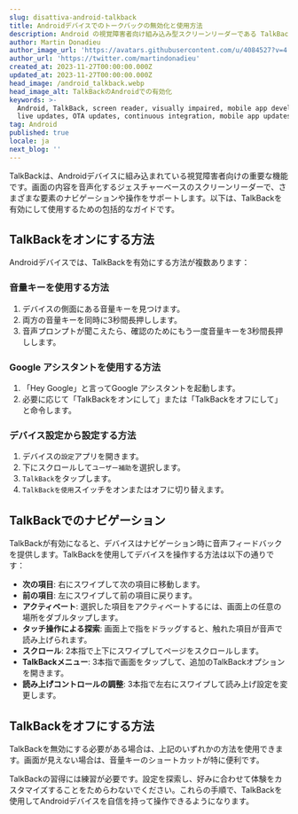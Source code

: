 ```yaml
---
slug: disattiva-android-talkback
title: Androidデバイスでのトークバックの無効化と使用方法
description: Android の視覚障害者向け組み込み型スクリーンリーダーである TalkBack の有効化とナビゲーションのステップバイステップガイド。
author: Martin Donadieu
author_image_url: 'https://avatars.githubusercontent.com/u/4084527?v=4'
author_url: 'https://twitter.com/martindonadieu'
created_at: 2023-11-27T00:00:00.000Z
updated_at: 2023-11-27T00:00:00.000Z
head_image: /android_talkback.webp
head_image_alt: TalkBackのAndroidでの有効化
keywords: >-
  Android, TalkBack, screen reader, visually impaired, mobile app development,
  live updates, OTA updates, continuous integration, mobile app updates
tag: Android
published: true
locale: ja
next_blog: ''
---
```

TalkBackは、Androidデバイスに組み込まれている視覚障害者向けの重要な機能です。画面の内容を音声化するジェスチャーベースのスクリーンリーダーで、さまざまな要素のナビゲーションや操作をサポートします。以下は、TalkBackを有効にして使用するための包括的なガイドです。

## TalkBackをオンにする方法

Androidデバイスでは、TalkBackを有効にする方法が複数あります：

### 音量キーを使用する方法

1. デバイスの側面にある音量キーを見つけます。
2. 両方の音量キーを同時に3秒間長押しします。
3. 音声プロンプトが聞こえたら、確認のためにもう一度音量キーを3秒間長押しします。

### Google アシスタントを使用する方法

1. 「Hey Google」と言ってGoogle アシスタントを起動します。
2. 必要に応じて「TalkBackをオンにして」または「TalkBackをオフにして」と命令します。

### デバイス設定から設定する方法

1. デバイスの`設定`アプリを開きます。
2. 下にスクロールして`ユーザー補助`を選択します。
3. `TalkBack`をタップします。
4. `TalkBackを使用`スイッチをオンまたはオフに切り替えます。

## TalkBackでのナビゲーション

TalkBackが有効になると、デバイスはナビゲーション時に音声フィードバックを提供します。TalkBackを使用してデバイスを操作する方法は以下の通りです：

- **次の項目**: 右にスワイプして次の項目に移動します。
- **前の項目**: 左にスワイプして前の項目に戻ります。
- **アクティベート**: 選択した項目をアクティベートするには、画面上の任意の場所をダブルタップします。
- **タッチ操作による探索**: 画面上で指をドラッグすると、触れた項目が音声で読み上げられます。
- **スクロール**: 2本指で上下にスワイプしてページをスクロールします。
- **TalkBackメニュー**: 3本指で画面をタップして、追加のTalkBackオプションを開きます。
- **読み上げコントロールの調整**: 3本指で左右にスワイプして読み上げ設定を変更します。

## TalkBackをオフにする方法

TalkBackを無効にする必要がある場合は、上記のいずれかの方法を使用できます。画面が見えない場合は、音量キーのショートカットが特に便利です。

TalkBackの習得には練習が必要です。設定を探索し、好みに合わせて体験をカスタマイズすることをためらわないでください。これらの手順で、TalkBackを使用してAndroidデバイスを自信を持って操作できるようになります。
